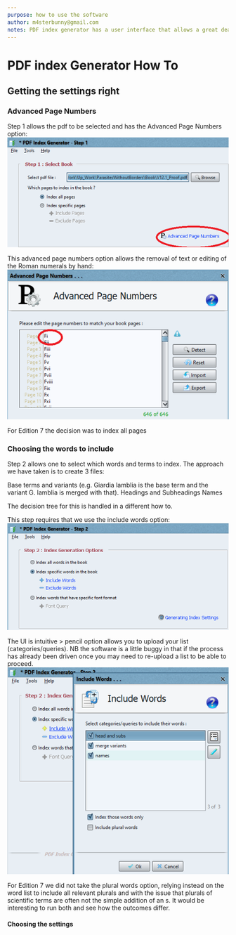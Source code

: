 ```yaml
---
purpose: how to use the software
author: m4sterbunny@gmail.com
notes: PDF index generator has a user interface that allows a great deal of functionality, however, there are some techniques that are quicker if they are done in 'code'. This is a mixed-methods approach, using both the interface and uploading files.
---
```



# PDF index Generator How To

## Getting the settings right

### Advanced Page Numbers

Step 1 allows the pdf to be selected and has the Advanced Page Numbers option:
![image of software step 1](https://github.com/m4sterbunny/ParasitesWithoutBorders/blob/master/images/Step1_PageNumbers.png)

This advanced page numbers option allows the removal of text or editing of the Roman numerals by hand:
![image of advanced page numbers](https://github.com/m4sterbunny/ParasitesWithoutBorders/blob/master/images/Step1_AdvancedPageNumbers.png)

For Edition 7 the decision was to index all pages

### Choosing the words to include

Step 2 allows one to select which words and terms to index. The approach we have taken is to create 3 files:

Base terms and variants (e.g. Giardia lamblia is the base term and the variant G. lamblia is merged with that).
Headings and Subheadings
Names

The decision tree for this is handled in a different how to.

This step requires that we use the include words option:
![step 2 including words](https://github.com/m4sterbunny/ParasitesWithoutBorders/blob/master/images/Step2_Words.png)

The UI is intuitive > pencil option allows you to upload your list (categories/queries). NB the software is a little buggy in that if the process has already been driven once you may need to re-upload a list to be able to proceed.
![step 2 adding word lists](https://github.com/m4sterbunny/ParasitesWithoutBorders/blob/master/images/Step2_Include_Words.png)

For Edition 7 we did not take the plural words option, relying instead on the word list to include all relevant plurals and with the issue that plurals of scientific terms are often not the simple addition of an s. It would be interesting to run both and see how the outcomes differ.

#### Choosing the settings 



